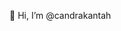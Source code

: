 👋 Hi, I’m @candrakantah


<!---
candrakantah/candrakantah is a ✨ special ✨ repository because its `README.md` (this file) appears on your GitHub profile.
You can click the Preview link to take a look at your changes.
--->
